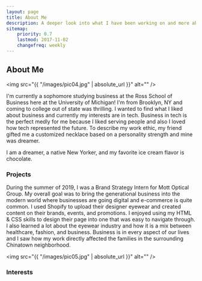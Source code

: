 ```yaml
---
layout: page
title: About Me
description: A deeper look into what I have been working on and more about me!
sitemap:
    priority: 0.7
    lastmod: 2017-11-02
    changefreq: weekly
---
```

## About Me

<span class="image left"><img src="{{ "/images/pic04.jpg" | absolute_url }}" alt="" /></span>

I'm currently a sophomore studying business at the Ross School of Business here at the University of Michigan! I'm from Brooklyn, NY and coming to college out of state was thrilling. I wanted to find what I liked about business and currently my interests are in tech. Business in tech is the perfect medly for me because I liked serving people and also I loved how tech represented the future. To describe my work ethic, my friend gifted me a customized necklace based on a personality strength and mine was dreamer. 

I am a dreamer, a native New Yorker, and my favorite ice cream flavor is chocolate.

### Projects
<div class="box">
  <p>
During the summer of 2019, I was a Brand Strategy Intern for Mott Optical Group. My overall goal was to bring the generational business into the modern world where businesses are going digital and e-commerce is quite common. I used Shopify to upload their designer eyewear and created content on their brands, events, and promotions. I enjoyed using my HTML & CSS skills to design their page into one that was easy to navigate through. I also learned a lot about the eyewear industry and how it is a mix between healthcare, fashion, and business. Business is in every aspect of our lives and I saw how my work directly affected the families in the surrounding Chinatown neighborhood.
  </p>
</div>

<span class="image left"><img src="{{ "/images/pic05.jpg" | absolute_url }}" alt="" /></span>

### Interests
